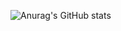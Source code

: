 ![Anurag's GitHub stats](https://github-readme-stats.vercel.app/api?username=httpssantos&show_icons=true&theme=radical)
